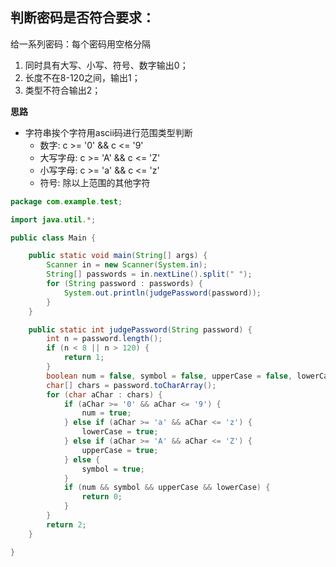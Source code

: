 ## 判断密码是否符合要求：
给一系列密码：每个密码用空格分隔
1. 同时具有大写、小写、符号、数字输出0；
2. 长度不在8-120之间，输出1；
3. 类型不符合输出2；


**思路**
* 字符串挨个字符用ascii码进行范围类型判断
  * 数字: c >= '0' && c <= '9'
  * 大写字母: c >= 'A' && c <= 'Z'
  * 小写字母: c >= 'a' && c <= 'z'
  * 符号: 除以上范围的其他字符
```java
package com.example.test;

import java.util.*;

public class Main {

    public static void main(String[] args) {
        Scanner in = new Scanner(System.in);
        String[] passwords = in.nextLine().split(" ");
        for (String password : passwords) {
            System.out.println(judgePassword(password));
        }
    }

    public static int judgePassword(String password) {
        int n = password.length();
        if (n < 8 || n > 120) {
            return 1;
        }
        boolean num = false, symbol = false, upperCase = false, lowerCase = false;
        char[] chars = password.toCharArray();
        for (char aChar : chars) {
            if (aChar >= '0' && aChar <= '9') {
                num = true;
            } else if (aChar >= 'a' && aChar <= 'z') {
                lowerCase = true;
            } else if (aChar >= 'A' && aChar <= 'Z') {
                upperCase = true;
            } else {
                symbol = true;
            }
            if (num && symbol && upperCase && lowerCase) {
                return 0;
            }
        }
        return 2;
    }

}

```
